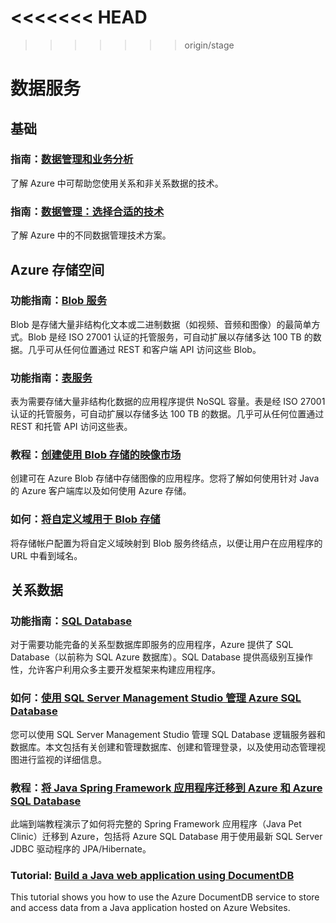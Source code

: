 <<<<<<< HEAD
=======
<properties 
pageTitle="数据服务 - Azure 微软云" metakeywords="" 
  description="" 
  services="" 
  documentationCenter="java-data" 
  authors="" 
  manager="Tiffena" 
  editor="EricChen"/>
<tags ms.service=""
    ms.date="10/23/2014"
    wacn.date="04/11/2015"
    />
       
>>>>>>> origin/stage
<h1 id="menu-java-data">数据服务</h1>
<h2 id="header-0">基础</h2>
<h3>指南：<a href="http://azure.microsoft.com/zh-cn/documentation/articles/fundamentals-data-management-business-analytics/" ms.pgarea="content" ms.cmpgrp="body" ms.cmptyp="link" ms.cmpnm="数据管理和业务分析" ms.title="" km.title="" ms.interactiontype="1">数据管理和业务分析</a></h3>
<p>了解 Azure 中可帮助您使用关系和非关系数据的技术。</p>
<h3>指南：<a href="http://azure.microsoft.com/zh-cn/documentation/articles/fundamentals-data-management-choose-technology/" ms.pgarea="content" ms.cmpgrp="body" ms.cmptyp="link" ms.cmpnm="数据管理：选择合适的技术" ms.title="" km.title="" ms.interactiontype="1">数据管理：选择合适的技术</a></h3>
<p>了解 Azure 中的不同数据管理技术方案。</p>
<h2 id="header-1">Azure 存储空间</h2>
<h3>功能指南：<a href="http://azure.microsoft.com/zh-cn/documentation/articles/storage-java-how-to-use-blob-storage/" ms.pgarea="content" ms.cmpgrp="body" ms.cmptyp="link" ms.cmpnm="Blob 服务" ms.title="" km.title="" ms.interactiontype="1">Blob 服务</a></h3>
<p>Blob 是存储大量非结构化文本或二进制数据（如视频、音频和图像）的最简单方式。Blob 是经 ISO 27001 认证的托管服务，可自动扩展以存储多达 100 TB 的数据。几乎可从任何位置通过 REST 和客户端 API 访问这些 Blob。</p>
<h3>功能指南：<a href="http://azure.microsoft.com/zh-cn/documentation/articles/storage-java-how-to-use-table-storage/" ms.pgarea="content" ms.cmpgrp="body" ms.cmptyp="link" ms.cmpnm="表服务" ms.title="" km.title="" ms.interactiontype="1">表服务</a></h3>
<p>表为需要存储大量非结构化数据的应用程序提供 NoSQL 容量。表是经 ISO 27001 认证的托管服务，可自动扩展以存储多达 100 TB 的数据。几乎可从任何位置通过 REST 和托管 API 访问这些表。</p>
<h3>教程：<a href="http://azure.microsoft.com/zh-cn/documentation/articles/storage-java-use-blob-storage-on-premises-app/" ms.pgarea="content" ms.cmpgrp="body" ms.cmptyp="link" ms.cmpnm="创建使用 Blob 存储的映像市场" ms.title="" km.title="" ms.interactiontype="1">创建使用 Blob 存储的映像市场</a></h3>
<p>创建可在 Azure Blob 存储中存储图像的应用程序。您将了解如何使用针对 Java 的 Azure 客户端库以及如何使用 Azure 存储。</p>
<h3>如何：<a href="http://azure.microsoft.com/zh-cn/documentation/articles/storage-custom-domain-name/" ms.pgarea="content" ms.cmpgrp="body" ms.cmptyp="link" ms.cmpnm="将自定义域用于 Blob 存储" ms.title="" km.title="" ms.interactiontype="1">将自定义域用于 Blob 存储</a></h3>
<p>将存储帐户配置为将自定义域映射到 Blob 服务终结点，以便让用户在应用程序的 URL 中看到域名。</p>
<h2 id="header-2">关系数据</h2>
<h3>功能指南：<a href="http://azure.microsoft.com/zh-cn/documentation/articles/sql-data-java-how-to-use-sql-database/" ms.pgarea="content" ms.cmpgrp="body" ms.cmptyp="link" ms.cmpnm="SQL Database" ms.title="" km.title="" ms.interactiontype="1">SQL Database</a></h3>
<p>对于需要功能完备的关系型数据库即服务的应用程序，Azure 提供了 SQL Database（以前称为 SQL Azure 数据库）。SQL Database 提供高级别互操作性，允许客户利用众多主要开发框架来构建应用程序。</p>
<h3>如何：<a href="http://azure.microsoft.com/zh-cn/documentation/articles/sql-database-manage-azure-ssms/" ms.pgarea="content" ms.cmpgrp="body" ms.cmptyp="link" ms.cmpnm="使用 SQL Server Management Studio 管理 Azure SQL Database" ms.title="" km.title="" ms.interactiontype="1">使用 SQL Server Management Studio 管理 Azure SQL Database</a></h3>
<p>您可以使用 SQL Server Management Studio 管理 SQL Database 逻辑服务器和数据库。本文包括有关创建和管理数据库、创建和管理登录，以及使用动态管理视图进行监视的详细信息。</p>
<h3>教程：<a href="http://petclinic.cloudapp.net/" ms.pgarea="content" ms.cmpgrp="body" ms.cmptyp="link" ms.cmpnm="将 Java Spring Framework 应用程序迁移到 Azure 和 Azure SQL Database" ms.title="" km.title="" ms.interactiontype="1">将 Java Spring Framework 应用程序迁移到 Azure 和 Azure SQL Database</a></h3>
<p>此端到端教程演示了如何将完整的 Spring Framework 应用程序（Java Pet Clinic）迁移到 Azure，包括将 Azure SQL Database 用于使用最新 SQL Server JDBC 驱动程序的 JPA/Hibernate。</p>
<h3>Tutorial: <a href="http://azure.microsoft.com/zh-cn/documentation/articles/documentdb-java-application/" ms.pgarea="content" ms.cmpgrp="body" ms.cmptyp="link" ms.cmpnm="Build a Java web application using DocumentDB" ms.title="" km.title="" ms.interactiontype="1">Build a Java web application using DocumentDB</a></h3>
<p>This tutorial shows you how to use the Azure DocumentDB service to store and access data from a Java application hosted on Azure Websites.</p>
